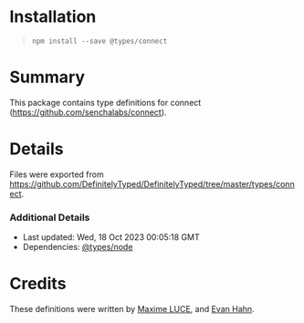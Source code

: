 # Installation
> `npm install --save @types/connect`

# Summary
This package contains type definitions for connect (https://github.com/senchalabs/connect).

# Details
Files were exported from https://github.com/DefinitelyTyped/DefinitelyTyped/tree/master/types/connect.

### Additional Details
 * Last updated: Wed, 18 Oct 2023 00:05:18 GMT
 * Dependencies: [@types/node](https://npmjs.com/package/@types/node)

# Credits
These definitions were written by [Maxime LUCE](https://github.com/SomaticIT), and [Evan Hahn](https://github.com/EvanHahn).
